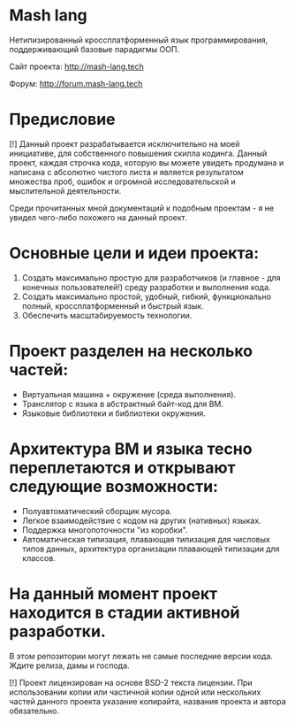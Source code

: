 # Mash lang

Нетипизированный кроссплатформенный язык программирования,
поддерживающий базовые парадигмы ООП.

Сайт проекта: http://mash-lang.tech

Форум: http://forum.mash-lang.tech

# Предисловие
[!] Данный проект разрабатывается исключительно на моей инициативе, 
для собственного повышения скилла кодинга. Данный проект, каждая строчка кода,
которую вы можете увидеть продумана и написана с абсолютно чистого листа и
является результатом множества проб, ошибок и огромной исследовательской и
мыслительной деятельности. 

Среди прочитанных мной документаций к подобным проектам - я не увидел чего-либо похожего
на данный проект.

# Основные цели и идеи проекта:
1. Создать максимально простую для разработчиков (и главное - для конечных пользователей!) 
среду разработки и выполнения кода.
2. Создать максимально простой, удобный, гибкий, функционально полный, кроссплатформенный и быстрый язык.
3. Обеспечить масштабируемость технологии.

# Проект разделен на несколько частей:
- Виртуальная машина + окружение (среда выполнения).
- Транслятор с языка в абстрактный байт-код для ВМ.
- Языковые библиотеки и библиотеки окружения.

# Архитектура ВМ и языка тесно переплетаются и открывают следующие возможности:
- Полуавтоматический сборщик мусора.
- Легкое взаимодействие с кодом на других (нативных) языках.
- Поддержка многопоточности "из коробки".
- Автоматическая типизация, плавающая типизация для числовых типов данных, 
архитектура организации плавающей типизации для классов.

# На данный момент проект находится в стадии активной разработки.
В этом репозитории могут лежать не самые последние версии кода.
Ждите релиза, дамы и господа.

[!] Проект лицензирован на основе BSD-2 текста лицензии.
При использовании копии или частичной копии одной или нескольких частей
данного проекта указание копирайта, названия проекта и автора обязательно.
